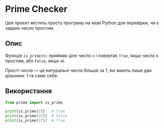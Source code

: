 # Prime Checker

Цей проєкт містить просту програму на мові Python для перевірки, чи є задане число простим.

## Опис

Функція `is_prime(n)` приймає ціле число `n` і повертає `True`, якщо число є простим, або `False`, якщо ні.

Прості числа — це натуральні числа більше за 1, які мають лише два дільники: 1 та саме себе.

## Використання

```python
from prime import is_prime

print(is_prime(2))   # True
print(is_prime(15))  # False
print(is_prime(17))  # True
